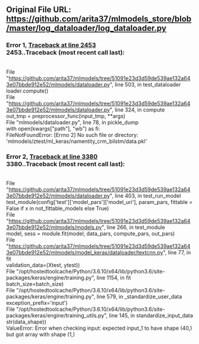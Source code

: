 ## Original File URL: https://github.com/arita37/mlmodels_store/blob/master/log_dataloader/log_dataloader.py


### Error 1, [Traceback at line 2453](https://github.com/arita37/mlmodels_store/blob/master/log_dataloader/log_dataloader.py#L2453)<br />2453..Traceback (most recent call last):
<br />  File "https://github.com/arita37/mlmodels/tree/51091e23d3d59de539ae132a643e07bbde912e52/mlmodels/dataloader.py", line 503, in test_dataloader
<br />    loader.compute()
<br />  File "https://github.com/arita37/mlmodels/tree/51091e23d3d59de539ae132a643e07bbde912e52/mlmodels/dataloader.py", line 324, in compute
<br />    out_tmp = preprocessor_func(input_tmp, **args)
<br />  File "mlmodels/dataloader.py", line 78, in pickle_dump
<br />    with open(kwargs["path"], "wb") as fi:
<br />FileNotFoundError: [Errno 2] No such file or directory: 'mlmodels/ztest/ml_keras/namentity_crm_bilstm/data.pkl'



### Error 2, [Traceback at line 3380](https://github.com/arita37/mlmodels_store/blob/master/log_dataloader/log_dataloader.py#L3380)<br />3380..Traceback (most recent call last):
<br />  File "https://github.com/arita37/mlmodels/tree/51091e23d3d59de539ae132a643e07bbde912e52/mlmodels/dataloader.py", line 403, in test_run_model
<br />    test_module(config['test']['model_pars']['model_uri'], param_pars, fittable = False if x in not_fittable_models else True)
<br />  File "https://github.com/arita37/mlmodels/tree/51091e23d3d59de539ae132a643e07bbde912e52/mlmodels/models.py", line 266, in test_module
<br />    model, sess = module.fit(model, data_pars, compute_pars, out_pars)
<br />  File "https://github.com/arita37/mlmodels/tree/51091e23d3d59de539ae132a643e07bbde912e52/mlmodels/model_keras/dataloader/textcnn.py", line 77, in fit
<br />    validation_data=(Xtest, ytest))
<br />  File "/opt/hostedtoolcache/Python/3.6.10/x64/lib/python3.6/site-packages/keras/engine/training.py", line 1154, in fit
<br />    batch_size=batch_size)
<br />  File "/opt/hostedtoolcache/Python/3.6.10/x64/lib/python3.6/site-packages/keras/engine/training.py", line 579, in _standardize_user_data
<br />    exception_prefix='input')
<br />  File "/opt/hostedtoolcache/Python/3.6.10/x64/lib/python3.6/site-packages/keras/engine/training_utils.py", line 145, in standardize_input_data
<br />    str(data_shape))
<br />ValueError: Error when checking input: expected input_1 to have shape (40,) but got array with shape (1,)
